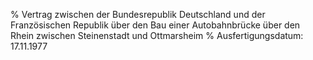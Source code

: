 % Vertrag zwischen der Bundesrepublik Deutschland und der Französischen Republik über den Bau einer Autobahnbrücke über den Rhein zwischen Steinenstadt und Ottmarsheim
% Ausfertigungsdatum: 17.11.1977
 